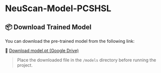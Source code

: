 # NeuScan-Model-PCSHSL
## 📦 Download Trained Model

You can download the pre-trained model from the following link:

🔗 [Download model.pt (Google Drive)](https://drive.google.com/uc?id=1lrpGQZzrYTlymF1gRUQeUGfyHAC8n-yi)

> Place the downloaded file in the `/models` directory before running the project.
